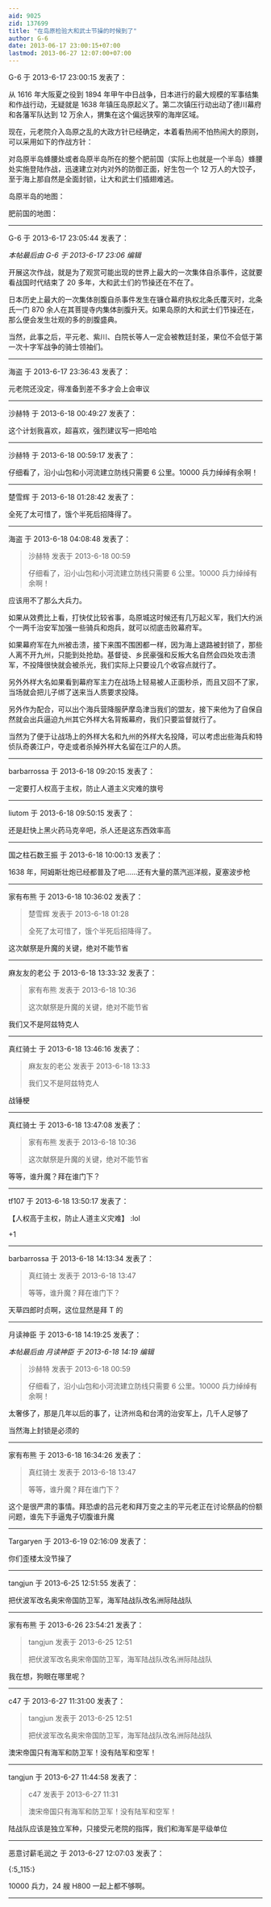 ```yaml
---
aid: 9025
zid: 137699
title: "在岛原检验大和武士节操的时候到了"
author: G-6
date: 2013-06-17 23:00:15+07:00
lastmod: 2013-06-27 12:07:00+07:00
---
```


G-6 于 2013-6-17 23:00:15 发表了：

从 1616 年大阪夏之役到 1894 年甲午中日战争，日本进行的最大规模的军事结集和作战行动，无疑就是 1638 年镇压岛原起义了。第二次镇压行动出动了德川幕府和各藩军队达到 12 万余人，猬集在这个偏远狭窄的海岸区域。

现在，元老院介入岛原之乱的大政方针已经确定，本着看热闹不怕热闹大的原则，可以采用如下的作战方针：

对岛原半岛蜂腰处或者岛原半岛所在的整个肥前国（实际上也就是一个半岛）蜂腰处实施登陆作战，迅速建立对内对外的防御正面，好生包一个 12 万人的大饺子，至于海上那自然是全面封锁，让大和武士们插翅难逃。

岛原半岛的地图：

肥前国的地图：

---

G-6 于 2013-6-17 23:05:44 发表了：

_本帖最后由 G-6 于 2013-6-17 23:06 编辑_

开展这次作战，就是为了观赏可能出现的世界上最大的一次集体自杀事件，这就要看战国时代结束了 20 多年，大和武士们的节操还在不在了。

日本历史上最大的一次集体剖腹自杀事件发生在镰仓幕府执权北条氏覆灭时，北条氏一门 870 余人在其菩提寺内集体剖腹升天。如果岛原的大和武士们节操还在，那么便会发生壮观的多的剖腹盛典。

当然，此事之后，平元老、紫川、白院长等人一定会被教廷封圣，果位不会低于第一次十字军战争的骑士领袖们。

---

海盗 于 2013-6-17 23:36:43 发表了：

元老院还没定，得准备到差不多才会上会审议

---

沙赫特 于 2013-6-18 00:49:27 发表了：

这个计划我喜欢，超喜欢，强烈建议写一把哈哈

---

沙赫特 于 2013-6-18 00:59:17 发表了：

仔细看了，沿小山包和小河流建立防线只需要 6 公里。10000 兵力绰绰有余啊！

---

楚雪辉 于 2013-6-18 01:28:42 发表了：

全死了太可惜了，饿个半死后招降得了。

---

海盗 于 2013-6-18 04:08:48 发表了：

> 沙赫特 发表于 2013-6-18 00:59
>
> 仔细看了，沿小山包和小河流建立防线只需要 6 公里。10000 兵力绰绰有余啊！

应该用不了那么大兵力。

如果从效费比上看，打快仗比较省事，岛原城这时候还有几万起义军，我们大约派个一两千治安军加强一些骑兵和炮兵，就可以彻底击败幕府军。

如果幕府军在九州被击溃，接下来围不围困都一样，因为海上退路被封锁了，那些人离不开九州，只能到处抢劫。基督徒、乡民豪强和反叛大名自然会四处攻击溃军，不投降很快就会被杀光，我们实际上只要设几个收容点就行了。

另外外样大名如果看到幕府军主力在战场上轻易被人正面秒杀，而且又回不了家，当场就会把儿子绑了送来当人质要求投降。

另外作为配合，可以出个海兵营降服萨摩岛津当我们的盟友，接下来他为了自保自然就会出兵逼迫九州其它外样大名背叛幕府，我们只要监督就行了。

当然为了便于让战场上的外样大名和九州的外样大名投降，可以考虑出些海兵和特侦队奇袭江户，夺走或者杀掉外样大名留在江户的人质。

---

barbarrossa 于 2013-6-18 09:20:15 发表了：

一定要打人权高于主权，防止人道主义灾难的旗号

---

liutom 于 2013-6-18 09:50:15 发表了：

还是赶快上黑火药马克辛吧，杀人还是这东西效率高

---

国之柱石数王振 于 2013-6-18 10:00:13 发表了：

1638 年，阿姆斯壮炮已经都普及了吧……还有大量的蒸汽巡洋舰，夏塞波步枪

---

家有布熊 于 2013-6-18 10:36:02 发表了：

> 楚雪辉 发表于 2013-6-18 01:28
>
> 全死了太可惜了，饿个半死后招降得了。

这次献祭是升魔的关键，绝对不能节省

---

麻友友的老公 于 2013-6-18 13:33:32 发表了：

> 家有布熊 发表于 2013-6-18 10:36
>
> 这次献祭是升魔的关键，绝对不能节省

我们又不是阿兹特克人

---

真红骑士 于 2013-6-18 13:46:16 发表了：

> 麻友友的老公 发表于 2013-6-18 13:33
>
> 我们又不是阿兹特克人

战锤梗

---

真红骑士 于 2013-6-18 13:47:08 发表了：

> 家有布熊 发表于 2013-6-18 10:36
>
> 这次献祭是升魔的关键，绝对不能节省

等等，谁升魔？拜在谁门下？

---

tf107 于 2013-6-18 13:50:17 发表了：

【人权高于主权，防止人道主义灾难】
:lol

+1

---

barbarrossa 于 2013-6-18 14:13:34 发表了：

> 真红骑士 发表于 2013-6-18 13:47
>
> 等等，谁升魔？拜在谁门下？

天草四郎时贞啊，这位显然是拜 T 的

---

月读神臣 于 2013-6-18 14:19:25 发表了：

_本帖最后由 月读神臣 于 2013-6-18 14:19 编辑_

> 沙赫特 发表于 2013-6-18 00:59
>
> 仔细看了，沿小山包和小河流建立防线只需要 6 公里。10000 兵力绰绰有余啊！

太奢侈了，那是几年以后的事了，让济州岛和台湾的治安军上，几千人足够了

当然海上封锁是必须的

---

家有布熊 于 2013-6-18 16:34:26 发表了：

> 真红骑士 发表于 2013-6-18 13:47
>
> 等等，谁升魔？拜在谁门下？

这个是很严肃的事情。拜恐虐的吕元老和拜万变之主的平元老正在讨论祭品的份额问题，谁先下手逼鬼子切腹谁升魔

---

Targaryen 于 2013-6-19 02:16:09 发表了：

你们歪楼太没节操了

---

tangjun 于 2013-6-25 12:51:55 发表了：

把伏波军改名奥宋帝国防卫军，海军陆战队改名洲际陆战队

---

家有布熊 于 2013-6-26 23:54:21 发表了：

> tangjun 发表于 2013-6-25 12:51
>
> 把伏波军改名奥宋帝国防卫军，海军陆战队改名洲际陆战队

我在想，狗眼在哪里呢？

---

c47 于 2013-6-27 11:31:00 发表了：

> tangjun 发表于 2013-6-25 12:51
>
> 把伏波军改名奥宋帝国防卫军，海军陆战队改名洲际陆战队

澳宋帝国只有海军和防卫军！没有陆军和空军！

---

tangjun 于 2013-6-27 11:44:58 发表了：

> c47 发表于 2013-6-27 11:31
>
> 澳宋帝国只有海军和防卫军！没有陆军和空军！

陆战队应该是独立军种，只接受元老院的指挥，我们和海军是平级单位

---

恶意讨薪毛润之 于 2013-6-27 12:07:03 发表了：

{:5_115:}

10000 兵力，24 艘 H800 一起上都不够啊。

---
